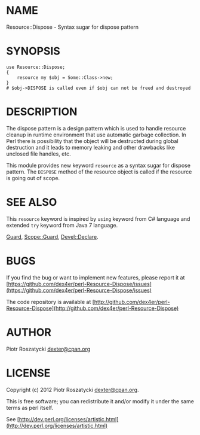 # NAME

Resource::Dispose - Syntax sugar for dispose pattern

# SYNOPSIS

    use Resource::Dispose;
    {
        resource my $obj = Some::Class->new;
    }
    # $obj->DISPOSE is called even if $obj can not be freed and destroyed

# DESCRIPTION

The dispose pattern is a design pattern which is used to handle resource
cleanup in runtime environment that use automatic garbage collection.  In Perl
there is possibility that the object will be destructed during global
destruction and it leads to memory leaking and other drawbacks like unclosed
file handles, etc.

This module provides new keyword `resource` as a syntax sugar for dispose
pattern. The `DISPOSE` method of the resource object is called if the
resource is going out of scope.

# SEE ALSO

This `resource` keyword is inspired by `using` keyword from C\# language and
extended `try` keyword from Java 7 language.

[Guard](http://search.cpan.org/perldoc?Guard), [Scope::Guard](http://search.cpan.org/perldoc?Scope::Guard), [Devel::Declare](http://search.cpan.org/perldoc?Devel::Declare).

# BUGS

If you find the bug or want to implement new features, please report it at
[https://github.com/dex4er/perl-Resource-Dispose/issues](https://github.com/dex4er/perl-Resource-Dispose/issues)

The code repository is available at
[http://github.com/dex4er/perl-Resource-Dispose](http://github.com/dex4er/perl-Resource-Dispose)

# AUTHOR

Piotr Roszatycki <dexter@cpan.org>

# LICENSE

Copyright (c) 2012 Piotr Roszatycki <dexter@cpan.org>.

This is free software; you can redistribute it and/or modify it under
the same terms as perl itself.

See [http://dev.perl.org/licenses/artistic.html](http://dev.perl.org/licenses/artistic.html)
